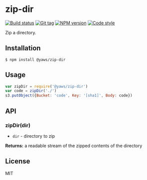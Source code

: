 
# zip-dir

[![Build status][travis-image]][travis-url]
[![Git tag][git-image]][git-url]
[![NPM version][npm-image]][npm-url]
[![Code style][standard-image]][standard-url]

Zip a directory.

## Installation

    $ npm install @yaws/zip-dir

## Usage

```js
var zipDir = require('@yaws/zip-dir')
var code = zipDir('./')
s3.putObject({Bucket: 'code', Key: '[sha1]', Body: code})
```

## API

### zipDir(dir)

- `dir` - directory to zip

**Returns:** a readable stream of the zipped contents of the directory

## License

MIT

[travis-image]: https://img.shields.io/travis/yaws/zip-dir.svg?style=flat-square
[travis-url]: https://travis-ci.org/yaws/zip-dir
[git-image]: https://img.shields.io/github/tag/yaws/zip-dir.svg
[git-url]: https://github.com/yaws/zip-dir
[standard-image]: https://img.shields.io/badge/code%20style-standard-brightgreen.svg?style=flat
[standard-url]: https://github.com/feross/standard
[npm-image]: https://img.shields.io/npm/v/@yaws/zip-dir.svg?style=flat-square
[npm-url]: https://npmjs.org/package/@yaws/zip-dir
